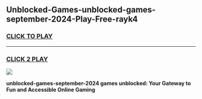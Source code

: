 
## Unblocked-Games-unblocked-games-september-2024-Play-Free-rayk4
<h3>
<a href="https://premium76.site?title=unblocked-games-september-2024&ref=15A">CLICK TO PLAY</a></h3>
<hr>

<h3>
<a href="https://premium76.site?title=unblocked-games-september-2024&ref=15A">CLICK 2 PLAY</a>
  
</h3>

<a href="https://premium76.site?title=unblocked-games-september-2024&ref=15A"><img src="https://clearcache.store/games.png"></a>


**unblocked-games-september-2024 games unblocked: Your Gateway to Fun and Accessible Online Gaming**
